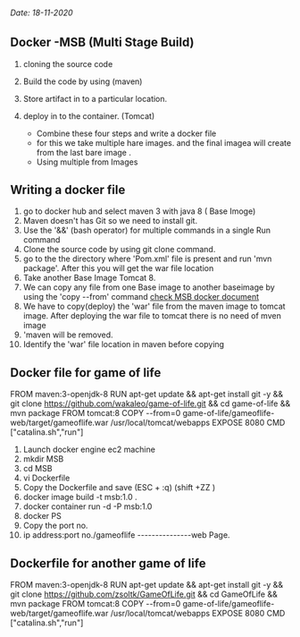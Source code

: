 ###### Date: 18-11-2020
## Docker -MSB (Multi Stage Build)    

1. cloning the source code 
2. Build the code by using (maven)
3. Store artifact in to a particular location.
4. deploy in to the container. (Tomcat)

    * Combine these four steps and write a docker file 
    * for this we take multiple hare images. and the final imagea will create from the last bare image .
    * Using multiple from Images

## Writing a docker file

1. go to docker hub and select maven 3 with java 8 ( Base Imoge)
2. Maven doesn't has Git so we need to install git. 
3. Use the '&&' (bash operator) for multiple commands in a single Run command
4. Clone the source code by using git clone command. 
5. go to the the directory where 'Pom.xml'  file is present and run 'mvn package'. After this you will get the war file location
6. Take another Base Image Tomcat 8. 
7. We can copy any file from one Base image to another baseimage by using the 'copy --from' command [check MSB docker document](https://docs.docker.com/develop/develop-images/multistage-build/) 
8. We have to copy(deploy) the 'war' file from the maven image to tomcat image. After deploying the war file to tomcat there is no need of mven image
9. 'maven will be removed. 
10. Identify the 'war' file location in maven before copying

## Docker file for game of life

FROM maven:3-openjdk-8
RUN apt-get update && apt-get install git -y && git clone https://github.com/wakaleo/game-of-life.git && cd game-of-life && mvn package
FROM tomcat:8
COPY --from=0 game-of-life/gameoflife-web/target/gameoflife.war /usr/local/tomcat/webapps
EXPOSE 8080
CMD ["catalina.sh","run"]


1. Launch docker engine ec2 machine
2. mkdir MSB
3. cd MSB
4. vi Dockerfile
5. Copy the Dockerfile and save (ESC + :q) (shift +ZZ ) 
6. docker image build -t msb:1.0 .
7. docker container run -d -P msb:1.0
8. docker PS
9. Copy the port no.
10. ip address:port no./gameoflife ---------------web Page.


## Dockerfile for another game of life 


FROM maven:3-openjdk-8
RUN apt-get update && apt-get install git -y && git clone https://github.com/zsoltk/GameOfLife.git && cd GameOfLife && mvn package
FROM tomcat:8
COPY --from=0 game-of-life/gameoflife-web/target/gameoflife.war /usr/local/tomcat/webapps
EXPOSE 8080
CMD ["catalina.sh","run"]
